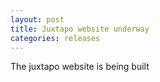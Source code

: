 ```yaml
---
layout: post
title: Juxtapo website underway
categories: releases
---
```


The juxtapo website is being built
